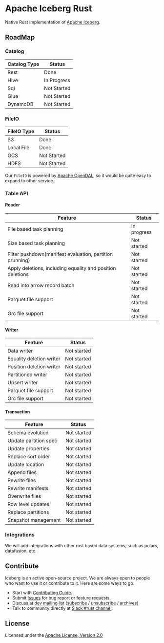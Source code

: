 <!--
  ~ Licensed to the Apache Software Foundation (ASF) under one
  ~ or more contributor license agreements.  See the NOTICE file
  ~ distributed with this work for additional information
  ~ regarding copyright ownership.  The ASF licenses this file
  ~ to you under the Apache License, Version 2.0 (the
  ~ "License"); you may not use this file except in compliance
  ~ with the License.  You may obtain a copy of the License at
  ~
  ~   http://www.apache.org/licenses/LICENSE-2.0
  ~
  ~ Unless required by applicable law or agreed to in writing,
  ~ software distributed under the License is distributed on an
  ~ "AS IS" BASIS, WITHOUT WARRANTIES OR CONDITIONS OF ANY
  ~ KIND, either express or implied.  See the License for the
  ~ specific language governing permissions and limitations
  ~ under the License.
-->

# Apache Iceberg Rust

Native Rust implementation of [Apache Iceberg](https://iceberg.apache.org/).

## RoadMap

### Catalog

| Catalog Type | Status      |
|--------------|-------------|
| Rest         | Done        |
| Hive         | In Progress |
| Sql          | Not Started |
| Glue         | Not Started |
| DynamoDB     | Not Started |

### FileIO

| FileIO Type | Status      |
|-------------|-------------|
| S3          | Done        |
| Local File  | Done        |
| GCS         | Not Started |
| HDFS        | Not Started |

Our `FileIO` is powered by [Apache OpenDAL](https://github.com/apache/incubator-opendal), so it would be quite easy to
expand to other service.

### Table API

#### Reader

| Feature                                                    | Status      |
|------------------------------------------------------------|-------------|
| File based task planning                                   | In progress |
| Size based task planning                                   | Not started |
| Filter pushdown(manifest evaluation, partition prunning)   | Not started |
| Apply deletions, including equality and position deletions | Not started |
| Read into arrow record batch                               | Not started |
| Parquet file support                                       | Not started |
| Orc file support                                           | Not started |

#### Writer

| Feature                  | Status      |
|--------------------------|-------------|
| Data writer              | Not started |
| Equality deletion writer | Not started |
| Position deletion writer | Not started |
| Partitioned writer       | Not started |
| Upsert writer            | Not started |
| Parquet file support     | Not started |
| Orc file support         | Not started |

#### Transaction

| Feature               | Status      |
|-----------------------|-------------|
| Schema evolution      | Not started |
| Update partition spec | Not started |
| Update properties     | Not started |
| Replace sort order    | Not started |
| Update location       | Not started |
| Append files          | Not started |
| Rewrite files         | Not started |
| Rewrite manifests     | Not started |
| Overwrite files       | Not started |
| Row level updates     | Not started |
| Replace partitions    | Not started |
| Snapshot management   | Not started |

### Integrations

We will add integrations with other rust based data systems, such as polars, datafusion, etc.

## Contribute

Iceberg is an active open-source project. We are always open to people who want to use it or contribute to it. Here are some ways to go.

- Start with [Contributing Guide](CONTRIBUTING.md).
- Submit [Issues](https://github.com/apache/iceberg-rust/issues/new) for bug report or feature requests.
- Discuss at [dev mailing list](mailto:dev@iceberg.apache.org) ([subscribe](mailto:dev-subscribe@iceberg.apache.org?subject=(send%20this%20email%20to%20subscribe)) / [unsubscribe](mailto:dev-unsubscribe@iceberg.apache.org?subject=(send%20this%20email%20to%20unsubscribe)) / [archives](https://lists.apache.org/list.html?dev@iceberg.apache.org))
- Talk to community directly at [Slack #rust channel](https://join.slack.com/t/apache-iceberg/shared_invite/zt-1zbov3k6e-KtJfoaxp97YfX6dPz1Bk7A).

## License

Licensed under the [Apache License, Version 2.0](http://www.apache.org/licenses/LICENSE-2.0)
